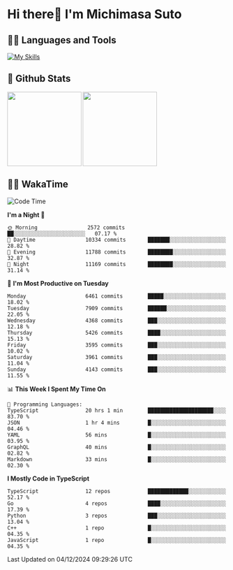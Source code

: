 # Hi there👋 I'm Michimasa Suto

## 🧑‍💻 Languages and Tools
[![My Skills](https://skillicons.dev/icons?i=ts,nextjs,react,vue,python,go,aws,docker,nodejs,redux,solidity,firebase,gcp,js,bootstrap,tailwind,materialui,html,css,wordpress,xd,figma,raspberrypi,arduino)](https://skillicons.dev)

<!--
**Suto-Michimasa/Suto-Michimasa** is a ✨ _special_ ✨ repository because its `README.md` (this file) appears on your GitHub profile.

Here are some ideas to get you started:

- 🔭 I’m currently working on ...
- 🌱 I’m currently learning ...
- 👯 I’m looking to collaborate on ...
- 🤔 I’m looking for help with ...
- 💬 Ask me about ...
- 📫 How to reach me: ...
- 😄 Pronouns: ...
- ⚡ Fun fact: ...
-->
## 💎 Github Stats

<div>
  <img height="170" align="left" src="https://github-readme-stats.vercel.app/api?username=Suto-michimasa&count_private=true&show_icons=true&theme=dark" />
  <img height="170" src="https://github-readme-stats.vercel.app/api/top-langs/?username=Suto-michimasa&langs_count=8&layout=compact&theme=dark" />
</div>

<!-- ## 🏆 GitHub Profile Trophy

<img width="800" src="https://github-profile-trophy.vercel.app/?username=Suto-michimasa&theme=onedark&no-frame=true"/>
 -->

## 🧑‍💻 WakaTime
<!--START_SECTION:waka-->
![Code Time](http://img.shields.io/badge/Code%20Time-365%20hrs%2052%20mins-blue)

**I'm a Night 🦉** 

```text
🌞 Morning                2572 commits        ██░░░░░░░░░░░░░░░░░░░░░░░   07.17 % 
🌆 Daytime                10334 commits       ███████░░░░░░░░░░░░░░░░░░   28.82 % 
🌃 Evening                11788 commits       ████████░░░░░░░░░░░░░░░░░   32.87 % 
🌙 Night                  11169 commits       ████████░░░░░░░░░░░░░░░░░   31.14 % 
```
📅 **I'm Most Productive on Tuesday** 

```text
Monday                   6461 commits        █████░░░░░░░░░░░░░░░░░░░░   18.02 % 
Tuesday                  7909 commits        ██████░░░░░░░░░░░░░░░░░░░   22.05 % 
Wednesday                4368 commits        ███░░░░░░░░░░░░░░░░░░░░░░   12.18 % 
Thursday                 5426 commits        ████░░░░░░░░░░░░░░░░░░░░░   15.13 % 
Friday                   3595 commits        ███░░░░░░░░░░░░░░░░░░░░░░   10.02 % 
Saturday                 3961 commits        ███░░░░░░░░░░░░░░░░░░░░░░   11.04 % 
Sunday                   4143 commits        ███░░░░░░░░░░░░░░░░░░░░░░   11.55 % 
```


📊 **This Week I Spent My Time On** 

```text
💬 Programming Languages: 
TypeScript               20 hrs 1 min        █████████████████████░░░░   83.70 % 
JSON                     1 hr 4 mins         █░░░░░░░░░░░░░░░░░░░░░░░░   04.46 % 
YAML                     56 mins             █░░░░░░░░░░░░░░░░░░░░░░░░   03.95 % 
GraphQL                  40 mins             █░░░░░░░░░░░░░░░░░░░░░░░░   02.82 % 
Markdown                 33 mins             █░░░░░░░░░░░░░░░░░░░░░░░░   02.30 % 
```

**I Mostly Code in TypeScript** 

```text
TypeScript               12 repos            █████████████░░░░░░░░░░░░   52.17 % 
Go                       4 repos             ████░░░░░░░░░░░░░░░░░░░░░   17.39 % 
Python                   3 repos             ███░░░░░░░░░░░░░░░░░░░░░░   13.04 % 
C++                      1 repo              █░░░░░░░░░░░░░░░░░░░░░░░░   04.35 % 
JavaScript               1 repo              █░░░░░░░░░░░░░░░░░░░░░░░░   04.35 % 
```




 Last Updated on 04/12/2024 09:29:26 UTC
<!--END_SECTION:waka-->
